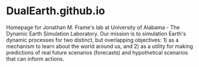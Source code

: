 # DualEarth.github.io
Homepage for Jonathan M. Frame's lab at University of Alabama - The Dynamic Earth Simulation Laboratory. Our mission is to simulation Earth's dynamic processes for two distinct, but overlapping objectives: 1) as a mechanism to learn about the world around us, and 2) as a utility for making predictions of real future scenarios (forecasts) and hypothetical scenarios that can inform actions. 